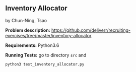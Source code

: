 ## Inventory Allocator

by Chun-Ning, Tsao

**Problem description:**
https://github.com/deliverr/recruiting-exercises/tree/master/inventory-allocator

**Requirements:**
Python3.6

**Running Tests:**
go to directory `src` and
```
python3 test_inventory_allocator.py
```
